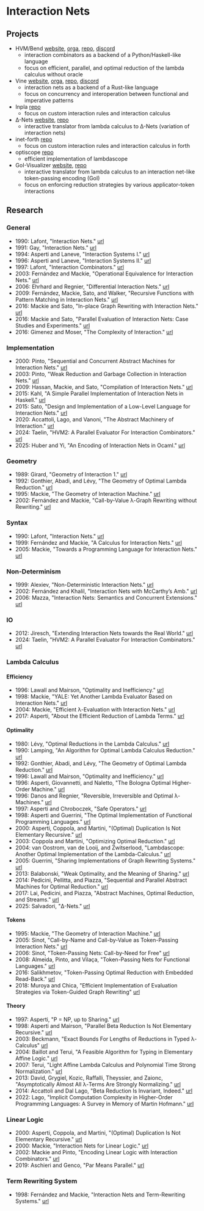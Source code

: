 # Interaction Nets

## Projects

- HVM/Bend [website](https://higherorderco.com/), [orga](https://github.com/HigherOrderCo/), [repo](https://github.com/HigherOrderCO/HVM), [discord](https://discord.higherorderco.com/)
    - interaction combinators as a backend of a Python/Haskell-like language
    - focus on efficient, parallel, and optimal reduction of the lambda calculus without oracle
- Vine [website](https://vine.dev/), [orga](https://github.com/VineLang/), [repo](https://github.com/VineLang/vine/), [discord](https://discord.gg/bgUPV8KjDv)
    - interaction nets as a backend of a Rust-like language
    - focus on concurrency and interoperation between functional and imperative patterns
- Inpla [repo](https://github.com/inpla/inpla)
    - focus on custom interaction rules and interaction calculus
- ∆-Nets [website](https://deltanets.org/), [repo](https://github.com/danaugrs/deltanets)
    - interactive translator from lambda calculus to ∆-Nets (variation of interaction nets)
- inet-forth [repo](https://github.com/cicada-lang/inet-forth)
    - focus on custom interaction rules and interaction calculus in forth
- optiscope [repo](https://github.com/etiams/optiscope)
    - efficient implementation of lambdascope
- GoI-Visualizer [website](https://koko-m.github.io/GoI-Visualiser/), [repo](https://github.com/koko-m/GoI-Visualizer)
    - interactive translator from lambda calculus to an interaction net-like token-passing encoding (GoI)
    - focus on enforcing reduction strategies by various applicator-token interactions

## Research

### General

- 1990: Lafont, "Interaction Nets." [url](http://portal.acm.org/citation.cfm?doid=96709.96718)
- 1991: Gay, "Interaction Nets." [url](https://www.dcs.gla.ac.uk/~simon/publications/diploma.pdf)
- 1994: Asperti and Laneve, "Interaction Systems I." [url](https://www.researchgate.net/publication/220173276_Interaction_Systems_I_The_Theory_of_Optimal_Reductions)
- 1996: Asperti and Laneve, "Interaction Systems II." [url](https://www.sciencedirect.com/science/article/pii/0304397595000623)
- 1997: Lafont, "Interaction Combinators." [url](https://linkinghub.elsevier.com/retrieve/pii/S0890540197926432)
- 2003: Fernández and Mackie, "Operational Equivalence for Interaction Nets." [url](https://www.sciencedirect.com/science/article/pii/S0304397502006370)
- 2006: Ehrhard and Regnier, "Differential Interaction Nets." [url](https://www.sciencedirect.com/science/article/pii/S0304397506005299)
- 2009: Fernández, Mackie, Sato, and Walker, "Recursive Functions with Pattern Matching in Interaction Nets." [url](https://www.sciencedirect.com/science/article/pii/S157106610900437X)
- 2016: Mackie and Sato, "In-place Graph Rewriting with Interaction Nets." [url](https://arxiv.org/pdf/1609.03641)
- 2016: Mackie and Sato, "Parallel Evaluation of Interaction Nets: Case Studies and Experiments." [url](https://eceasst.org/index.php/eceasst/article/download/2205/2376/2387)
- 2016: Gimenez and Moser, "The Complexity of Interaction." [url](https://dl.acm.org/doi/10.1145/2837614.2837646)

### Implementation

- 2000: Pinto, "Sequential and Concurrent Abstract Machines for Interaction Nets." [url](https://link.springer.com/chapter/10.1007/3-540-46432-8_18)
- 2003: Pinto, "Weak Reduction and Garbage Collection in Interaction Nets." [url](https://www.sciencedirect.com/science/article/pii/S1571066105826143)
- 2009: Hassan, Mackie, and Sato, "Compilation of Interaction Nets." [url](https://www.sciencedirect.com/science/article/pii/S1571066109004381)
- 2015: Kahl, "A Simple Parallel Implementation of Interaction Nets in Haskell." [url](http://arxiv.org/abs/1504.02603)
- 2015: Sato, "Design and Implementation of a Low-Level Language for Interaction Nets." [url](https://sussex.figshare.com/articles/thesis/Design_and_implementation_of_a_low-level_language_for_interaction_nets/23417312/1)
- 2020: Accattoli, Lago, and Vanoni, "The Abstract Machinery of Interaction." [url](http://arxiv.org/abs/2002.05649)
- 2024: Taelin, "HVM2: A Parallel Evaluator For Interaction Combinators." [url](https://raw.githubusercontent.com/HigherOrderCO/HVM/main/paper/HVM2.pdf)
- 2025: Huber and Yi, "An Encoding of Interaction Nets in Ocaml." [url](https://joerg.endrullis.de/downloads/gcm2024/STAF_2024_paper_72.pdf)

### Geometry

- 1989: Girard, "Geometry of Interaction 1." [url](https://www.sciencedirect.com/science/article/pii/S0049237X08702714)
- 1992: Gonthier, Abadi, and Lévy, "The Geometry of Optimal Lambda Reduction." [url](https://dl.acm.org/doi/10.1145/143165.143172)
- 1995: Mackie, "The Geometry of Interaction Machine." [url](https://dl.acm.org/doi/10.1145/199448.199483)
- 2002: Fernández and Mackie, "Call-by-Value λ-Graph Rewriting without Rewriting." [url](https://link.springer.com/chapter/10.1007/3-540-45832-8_8)

### Syntax

- 1990: Lafont, "Interaction Nets." [url](http://portal.acm.org/citation.cfm?doid=96709.96718)
- 1999: Fernández and Mackie, "A Calculus for Interaction Nets." [url](https://link.springer.com/chapter/10.1007/10704567_10)
- 2005: Mackie, "Towards a Programming Language for Interaction Nets." [url](https://www.sciencedirect.com/science/article/pii/S1571066105050176)

### Non-Determinism

- 1999: Alexiev, "Non-Deterministic Interaction Nets." [url](https://era.library.ualberta.ca/items/8af05152-4996-401c-8d53-9c180b717891)
- 2002: Fernández and Khalil, "Interaction Nets with McCarthy’s Amb." [url](https://www.sciencedirect.com/science/article/pii/S1571066105803639)
- 2006: Mazza, "Interaction Nets: Semantics and Concurrent Extensions." [url](https://lipn.univ-paris13.fr/~mazza/papers/Thesis-1.0.pdf)

### IO

- 2012: Jiresch, "Extending Interaction Nets towards the Real World." [url](https://repositum.tuwien.at/handle/20.500.12708/12949)
- 2024: Taelin, "HVM2: A Parallel Evaluator For Interaction Combinators." [url](https://raw.githubusercontent.com/HigherOrderCO/HVM/main/paper/HVM2.pdf)

### Lambda Calculus

#### Efficiency

- 1996: Lawall and Mairson, "Optimality and Inefficiency." [url](https://dl.acm.org/doi/10.1145/232629.232639)
- 1998: Mackie, "YALE: Yet Another Lambda Evaluator Based on Interaction Nets." [url](https://dl.acm.org/doi/pdf/10.1145/291251.289434)
- 2004: Mackie, "Efficient λ-Evaluation with Interaction Nets." [url](https://link.springer.com/chapter/10.1007/978-3-540-25979-4_11)
- 2017: Asperti, "About the Efficient Reduction of Lambda Terms." [url](http://arxiv.org/abs/1701.04240)

#### Optimality

- 1980: Lévy, "Optimal Reductions in the Lambda Calculus." [url](https://pauillac.inria.fr/~levy/pubs/80curry.pdf)
- 1990: Lamping, "An Algorithm for Optimal Lambda Calculus Reduction." [url](http://portal.acm.org/citation.cfm?doid=96709.96711)
- 1992: Gonthier, Abadi, and Lévy, "The Geometry of Optimal Lambda Reduction." [url](https://dl.acm.org/doi/10.1145/143165.143172)
- 1996: Lawall and Mairson, "Optimality and Inefficiency." [url](https://dl.acm.org/doi/10.1145/232629.232639)
- 1996: Asperti, Giovannetti, and Naletto, "The Bologna Optimal Higher-Order Machine." [url](https://www.cambridge.org/core/journals/journal-of-functional-programming/article/bologna-optimal-higherorder-machine/1F2763B0F931680F9B15BDC750BEB343)
- 1996: Danos and Regnier, "Reversible, Irreversible and Optimal λ-Machines." [url](https://www.sciencedirect.com/science/article/pii/S1571066105804025)
- 1997: Asperti and Chroboczek, "Safe Operators." [url](https://doi.org/10.1007/s002000050083)
- 1998: Asperti and Guerrini, "The Optimal Implementation of Functional Programming Languages." [url](https://www.researchgate.net/publication/235778993_The_optimal_implementation_of_functional_programming_languages)
- 2000: Asperti, Coppola, and Martini, "(Optimal) Duplication Is Not Elementary Recursive." [url](https://dl.acm.org/doi/10.1145/325694.325707)
- 2003: Coppola and Martini, "Optimizing Optimal Reduction." [url](http://arxiv.org/abs/cs/0305011)
- 2004: van Oostrom, van de Looij, and Zwitserlood, "Lambdascope: Another Optimal Implementation of the Lambda-Calculus." [url](https://citeseerx.ist.psu.edu/document?repid=rep1&type=pdf&doi=61042374787bf6514706b49a5a4f0b74996979a0)
- 2005: Guerrini, "Sharing Implementations of Graph Rewriting Systems." [url](https://www.sciencedirect.com/science/article/pii/S1571066105050164)
- 2013: Balabonski, "Weak Optimality, and the Meaning of Sharing." [url](https://doi.org/10.1145/2544174.2500606)
- 2014: Pedicini, Pellitta, and Piazza, "Sequential and Parallel Abstract Machines for Optimal Reduction." [url](https://www.mat.uniroma3.it/users/pedicini/papers/subTFP2014.pdf)
- 2017: Lai, Pedicini, and Piazza, "Abstract Machines, Optimal Reduction, and Streams." [url](https://iris.uniroma1.it/bitstream/11573/1408275/6/Lai_preprint_abstract_2019.pdf)
- 2025: Salvadori, "Δ-Nets." [url](https://arxiv.org/abs/2505.20314)

#### Tokens

- 1995: Mackie, "The Geometry of Interaction Machine." [url](https://dl.acm.org/doi/10.1145/199448.199483)
- 2005: Sinot, "Call-by-Name and Call-by-Value as Token-Passing Interaction Nets." [url](https://link.springer.com/chapter/10.1007/11417170_28)
- 2006: Sinot, "Token-Passing Nets: Call-by-Need for Free" [url](https://www.sciencedirect.com/science/article/pii/S1571066106000934)
- 2008: Almeida, Pinto, and Vilaça, "Token-Passing Nets for Functional Languages." [url](https://www.sciencedirect.com/science/article/pii/S1571066108001667)
- 2016: Salikhmetov, "Token-Passing Optimal Reduction with Embedded Read-Back." [url](http://arxiv.org/abs/1609.03644)
- 2018: Muroya and Chica, "Efficient Implementation of Evaluation Strategies via Token-Guided Graph Rewriting" [url](https://arxiv.org/pdf/1802.06495)

#### Theory

- 1997: Asperti, "P = NP, up to Sharing." [url](https://citeseerx.ist.psu.edu/document?repid=rep1&type=pdf&doi=d45b284c43f8a341bb60826b2819557e0d0fe94a)
- 1998: Asperti and Mairson, "Parallel Beta Reduction Is Not Elementary Recursive." [url](https://dl.acm.org/doi/10.1145/268946.268971)
- 2003: Beckmann, "Exact Bounds For Lengths of Reductions in Typed λ-Calculus" [url](https://www.beckmann.pro/PaperFiles/lambda.pdf)
- 2004: Baillot and Terui, "A Feasible Algorithm for Typing in Elementary Affine Logic." [url](http://arxiv.org/abs/cs/0412028)
- 2007: Terui, "Light Affine Lambda Calculus and Polynomial Time Strong Normalization." [url](https://doi.org/10.1007/s00153-007-0042-6)
- 2013: David, Grygiel, Kozic, Raffalli, Theyssier, and Zaionc, "Asymptotically Almost All λ-Terms Are Strongly Normalizing." [url](https://arxiv.org/pdf/0903.5505)
- 2014: Accattoli and Dal Lago, "Beta Reduction Is Invariant, Indeed." [url](https://doi.org/10.1145/2603088.2603105)
- 2022: Lago, "Implicit Computation Complexity in Higher-Order Programming Languages: A Survey in Memory of Martin Hofmann." [url](https://www.researchgate.net/publication/359247675_Implicit_computation_complexity_in_higher-order_programming_languages_A_Survey_in_Memory_of_Martin_Hofmann)

### Linear Logic

- 2000: Asperti, Coppola, and Martini, "(Optimal) Duplication Is Not Elementary Recursive." [url](https://dl.acm.org/doi/10.1145/325694.325707)
- 2000: Mackie, "Interaction Nets for Linear Logic." [url](https://www.sciencedirect.com/science/article/pii/S0304397500001985)
- 2002: Mackie and Pinto, "Encoding Linear Logic with Interaction Combinators." [url](https://www.sciencedirect.com/science/article/pii/S0890540102931639)
- 2019: Aschieri and Genco, "Par Means Parallel." [url](https://dl.acm.org/doi/10.1145/3371086)

### Term Rewriting System

- 1998: Fernández and Mackie, "Interaction Nets and Term-Rewriting Systems." [url](https://www.sciencedirect.com/science/article/pii/S0304397597000820)
